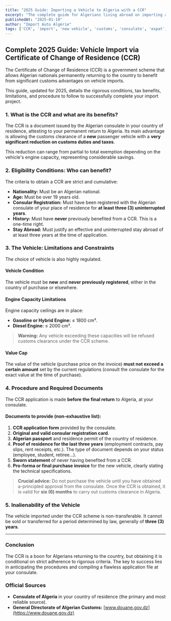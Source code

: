 ```yaml
---
title: "2025 Guide: Importing a Vehicle to Algeria with a CCR"
excerpt: "The complete guide for Algerians living abroad on importing a new vehicle with a Certificate of Change of Residence (CCR). Benefits, conditions, procedures, and documents."
publishedAt: "2025-01-10"
author: "Import Auto Algérie"
tags: ['CCR', 'import', 'new vehicle', 'customs', 'consulate', 'expat', '2025 regulation']
---
```


## Complete 2025 Guide: Vehicle Import via Certificate of Change of Residence (CCR)

The Certificate of Change of Residence (CCR) is a government scheme that allows Algerian nationals permanently returning to the country to benefit from significant customs advantages on vehicle imports.

This guide, updated for 2025, details the rigorous conditions, tax benefits, limitations, and procedure to follow to successfully complete your import project.

### 1. What is the CCR and what are its benefits?

The CCR is a document issued by the Algerian consulate in your country of residence, attesting to your permanent return to Algeria. Its main advantage is allowing the customs clearance of a **new** passenger vehicle with a **very significant reduction on customs duties and taxes**.

This reduction can range from partial to total exemption depending on the vehicle's engine capacity, representing considerable savings.

### 2. Eligibility Conditions: Who can benefit?

The criteria to obtain a CCR are strict and cumulative:
-   **Nationality:** Must be an Algerian national.
-   **Age:** Must be over 19 years old.
-   **Consular Registration:** Must have been registered with the Algerian consulate of your place of residence for **at least three (3) uninterrupted years**.
-   **History:** Must have **never** previously benefited from a CCR. This is a one-time right.
-   **Stay Abroad:** Must justify an effective and uninterrupted stay abroad of at least three years at the time of application.

### 3. The Vehicle: Limitations and Constraints

The choice of vehicle is also highly regulated.

#### Vehicle Condition
The vehicle must be **new** and **never previously registered**, either in the country of purchase or elsewhere.

#### Engine Capacity Limitations
Engine capacity ceilings are in place:
-   **Gasoline or Hybrid Engine:** ≤ 1800 cm³.
-   **Diesel Engine:** ≤ 2000 cm³.

> **Warning:** Any vehicle exceeding these capacities will be refused customs clearance under the CCR scheme.

#### Value Cap
The value of the vehicle (purchase price on the invoice) **must not exceed a certain amount** set by the current regulations (consult the consulate for the exact value at the time of purchase).

### 4. Procedure and Required Documents

The CCR application is made **before the final return** to Algeria, at your consulate.

#### Documents to provide (non-exhaustive list):
1.  **CCR application form** provided by the consulate.
2.  **Original and valid consular registration card**.
3.  **Algerian passport** and residence permit of the country of residence.
4.  **Proof of residence for the last three years** (employment contracts, pay slips, rent receipts, etc.). The type of document depends on your status (employee, student, retiree...).
5.  **Sworn statement** of never having benefited from a CCR.
6.  **Pro-forma or final purchase invoice** for the new vehicle, clearly stating the technical specifications.

> **Crucial advice:** Do not purchase the vehicle until you have obtained a-principled approval from the consulate. Once the CCR is obtained, it is valid for **six (6) months** to carry out customs clearance in Algeria.

### 5. Inalienability of the Vehicle

The vehicle imported under the CCR scheme is non-transferable. It cannot be sold or transferred for a period determined by law, generally of **three (3) years**.

---

### Conclusion

The CCR is a boon for Algerians returning to the country, but obtaining it is conditional on strict adherence to rigorous criteria. The key to success lies in anticipating the procedures and compiling a flawless application file at your consulate.

### Official Sources

-   **Consulate of Algeria** in your country of residence (the primary and most reliable source).
-   **General Directorate of Algerian Customs:** [www.douane.gov.dz](https://www.douane.gov.dz) 